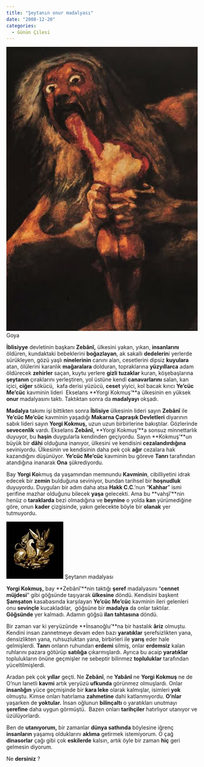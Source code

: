 ```yaml
---
title: "Şeytanın onur madalyası"
date: "2008-12-20"
categories: 
  - Günün Çilesi
---
```


[**![goya_cronos.jpg](../uploads/2008/12/goya_cronos.jpg)**](../uploads/2008/12/goya_cronos.jpg "goya_cronos.jpg") Goya

**İblisiyye** devletinin başkanı **Zebânî,** ülkesini yakan, yıkan, **insanlarını** öldüren, kundaktaki bebeklerini **boğazlayan**, ak sakallı **dedelerin**i yerlerde sürükleyen, gözü yaşlı **ninelerinin** canını alan, cesetlerini dipsiz **kuyulara** atan, ölülerini karanlık **mağaralara** dolduran, topraklarına **yüzyıllarca** adam öldürecek **zehirler** saçan, kuytu yerlere **gizli tuzaklar** kuran, köşebaşlarına **şeytanın** çıraklarını yerleştiren, yol üstüne kendi **canavarlarını** salan, kan içici, **ciğer** sökücü,  kafa derisi yüzücü, **ceset** yiyici, kol bacak kırıcı **Ye’cüc Me’cüc** kavminin lideri  Ekselans **Yorgi Kokmuş’**a ülkesinin en yüksek **onur** madalyasını taktı. Taktıktan sonra da **madalyayı** okşadı.

**Madalya** takımı işi bittikten sonra **İblisiye** ülkesinin lideri sayın **Zebânî** ile **Ye’cüc Me’cüc** kavminin yaşadığı **Makarna Çapraşık Devletleri** diyarının sabık lideri sayın **Yorgi Kokmuş,** uzun uzun birbirlerine bakıştılar. Gözlerinde **sevecenlik** vardı. Ekselans **Zebânî,** **Yorgi Kokmuş’**a sonsuz minnettarlık duyuyor, bu **haşin** duygularla kendinden geçiyordu. Sayın **Kokmuş’**un büyük bir **dâhi** olduğuna inanıyor, ülkesini ve kendisini **cezalandırdığına** seviniyordu. Ülkesinin ve kendisinin daha pek çok **ağır** cezalara hak kazandığını düşünüyor. **Ye’cüc Me’cüc** kavminin bu göreve **Tanrı** tarafından atandığına inanarak **Ona** şükrediyordu.

Bay **Yorgi Ko**kmuş da yaşamından memnundu **Kavminin**, cibilliyetini idrak edecek bir **zemin** bulduğuna seviniyor, bundan tarihsel bir **hoşnudluk** duyuyordu. Duyguları bir adım daha atsa **Hakk C.C**.’nun “**Kahhar**” ismi şerifine mazhar olduğunu bilecek **yaşa** gelecekti. Ama bu **vahşî’**nin henüz o **taraklarda** bezi olmadığına ve **beynine** o yolda **kan** yürümediğine göre, onun **kader** çizgisinde, yakın gelecekte böyle bir **olanak** yer tutmuyordu.  

[**![ps207664_v_150.jpg](../uploads/2008/12/ps207664_v_150.jpg)**](../uploads/2008/12/ps207664_v_150.jpg "ps207664_v_150.jpg") Şeytanın madalyası

**Yorgi Kokmuş,** bay **Zebânî’**nin taktığı **şeref** madalyasını “**cennet müjdesi**” gibi göğsünde taşıyarak **ülkesine** döndü. Kendisini başkent **Şamşaton** kasabasında karşılayan **Ye’cüc Me’cüc** kavminin ileri gelenleri onu **sevinçle** kucakladılar,  göğsüne bir **madalya** da onlar taktılar. **Göğsünde** yer kalmadı. Adamın göğsü **ilan tahtasına** döndü.

Bir zaman var ki yeryüzünde **İnsanoğlu’**na bir hastalık **âriz** olmuştu. Kendini insan zannetmeye devam eden bazı **yaratıklar** şerefsizlikten yana, densizlikten yana, ruhsuzluktan yana, birbirleri ile **yarış** eder hale gelmişlerdi. **Tanrı** onların ruhundan **erdemi** silmiş, onlar **erdemsiz** kalan  ruhlarını pazara götürüp **satılığa** çıkarmışlardı. Ayrıca bu acaip **yaratıklar** toplulukların önüne geçmişler ne sebeptir bilinmez **topluluklar** tarafından yüceltilmişlerdi.

Aradan pek çok **yıllar** geçti. Ne **Zebânî**, ne **Yabânî** ne **Yorgi Kokmuş** ne de O’nun lanetli **kavmi** artık yeryüzü **ufkunda** görünmez olmuşlardı. Onlar **insanlığın** yüce geçmişinde bir **kara leke** olarak kalmışlar, isimleri **yok** olmuştu. Kimse onları hatırlama **zahmetine** dahi katlanmıyordu. **O’nlar** yaşarken de **yoktular.** İnsan oğlunun **bilinçaltı** o yaratıkları unutmayı **şerefine** daha uygun görmüştü.  Bazen onları **tarihçiler** hatırlıyor utanıyor ve üzülüyorlardı.

Ben de **utanıyorum,** bir zamanlar **dünya sathında** böylesine iğrenç **insanların** yaşamış olduklarını **aklıma** getirmek istemiyorum. O çağ **dinasorlar** çağı gibi çok **eskilerde** kalsın, artık öyle bir zaman **hiç** geri gelmesin diyorum.

Ne **dersiniz** ?
